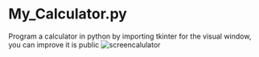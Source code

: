 # My_Calculator.py
Program a calculator in python by importing tkinter for the visual window, you can improve it is public 
![screencalulator](https://user-images.githubusercontent.com/85961824/125215202-5124f580-e280-11eb-89a6-75ee1acc39ea.png)
